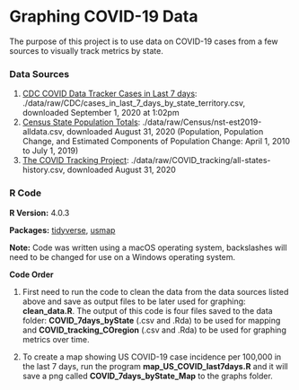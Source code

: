 # Graphing COVID-19 Data

The purpose of this project is to use data on COVID-19 cases from a few sources to visually track metrics by state.

### Data Sources

1. [CDC COVID Data Tracker Cases in Last 7 days](https://covid.cdc.gov/covid-data-tracker/#cases): ./data/raw/CDC/cases_in_last_7_days_by_state_territory.csv, downloaded September 1, 2020 at 1:02pm
2. [Census State Population Totals](https://www.census.gov/data/datasets/time-series/demo/popest/2010s-state-total.html): ./data/raw/Census/nst-est2019-alldata.csv, downloaded August 31, 2020 (Population, Population Change, and Estimated Components of Population Change: April 1, 2010 to July 1, 2019)
3. [The COVID Tracking Project](https://covidtracking.com/data): ./data/raw/COVID_tracking/all-states-history.csv, downloaded August 31, 2020

### R Code

**R Version:** 4.0.3

**Packages:** [tidyverse](https://www.tidyverse.org/), [usmap](https://cran.r-project.org/web/packages/usmap/usmap.pdf)

**Note:** Code was written using a macOS operating system, backslashes will need to be changed for use on a Windows operating system.

**Code Order**

1. First need to run the code to clean the data from the data sources listed above and save as output files to be later used for graphing: **clean_data.R**. The output of this code is four files saved to the data folder:  **COVID_7days_byState** (.csv and .Rda) to be used for mapping and **COVID_tracking_COregion** (.csv and .Rda) to be used for graphing metrics over time.

2. To create a map showing US COVID-19 case incidence per 100,000 in the last 7 days, run the program **map_US_COVID_last7days.R** and it will save a png called **COVID_7days_byState_Map** to the graphs folder.
